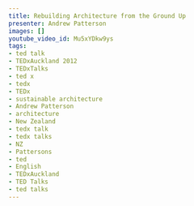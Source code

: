 ```yaml
---
title: Rebuilding Architecture from the Ground Up
presenter: Andrew Patterson
images: []
youtube_video_id: Mu5xYDkw9ys
tags:
- ted talk
- TEDxAuckland 2012
- TEDxTalks
- ted x
- tedx
- TEDx
- sustainable architecture
- Andrew Patterson
- architecture
- New Zealand
- tedx talk
- tedx talks
- NZ
- Pattersons
- ted
- English
- TEDxAuckland
- TED Talks
- ted talks
---
```

